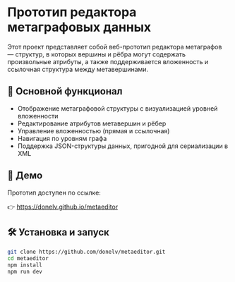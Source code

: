 # Прототип редактора метаграфовых данных

Этот проект представляет собой веб-прототип редактора метаграфов — структур, в которых вершины и рёбра могут содержать произвольные атрибуты, а также поддерживается вложенность и ссылочная структура между метавершинами.

## 🔧 Основной функционал

- Отображение метаграфовой структуры с визуализацией уровней вложенности
- Редактирование атрибутов метавершин и рёбер
- Управление вложенностью (прямая и ссылочная)
- Навигация по уровням графа
- Поддержка JSON-структуры данных, пригодной для сериализации в XML

## 🚀 Демо

Прототип доступен по ссылке:

👉 <a href="https://donelv.github.io/metaeditor" target="_blank">https://donelv.github.io/metaeditor</a>

## 🛠️ Установка и запуск

```bash
git clone https://github.com/donelv/metaeditor.git
cd metaeditor
npm install
npm run dev
